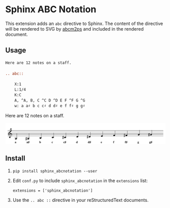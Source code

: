 # Sphinx ABC Notation

This extension adds an `abc` directive to Sphinx. The content of the directive
will be rendered to SVG by [abcm2ps](https://github.com/leesavide/abcm2ps) and
included in the rendered document.

## Usage

```rst
Here are 12 notes on a staff.

.. abc::

    X:1
    L:1/4
    K:C
    A, ^A, B, C ^C D ^D E F ^F G ^G
    w: a a♯ b c c♯ d d♯ e f f♯ g g♯
```

Here are 12 notes on a staff.

![](example.svg)

## Install

1. `pip install sphinx_abcnotation --user`
2. Edit `conf.py` to include `sphinx_abcnotation` in the `extensions` list:

    ```
    extensions = ['sphinx_abcnotation']
    ```

3. Use the `.. abc ::` directive in your reStructuredText documents.
